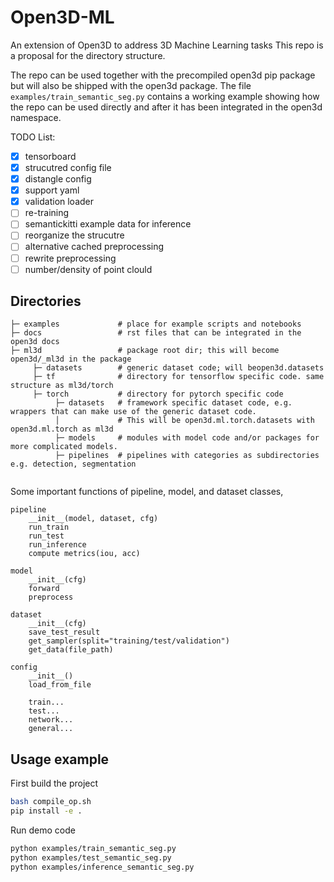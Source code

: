
# Open3D-ML
An extension of Open3D to address 3D Machine Learning tasks
This repo is a proposal for the directory structure.

The repo can be used together with the precompiled open3d pip package but will also be shipped with the open3d package.
The file ```examples/train_semantic_seg.py``` contains a working example showing how the repo can be used directly and after it has been integrated in the open3d namespace.

TODO List:
- [x] tensorboard
- [x] strucutred config file
- [x] distangle config
- [x] support yaml
- [x] validation loader
- [ ] re-training
- [ ] semantickitti example data for inference
- [ ] reorganize the strucutre 
- [ ] alternative cached preprocessing
- [ ] rewrite preprocessing
- [ ] number/density of point clould

## Directories

```
├─ examples             # place for example scripts and notebooks
├─ docs                 # rst files that can be integrated in the open3d docs
├─ ml3d                 # package root dir; this will become open3d/_ml3d in the package
     ├─ datasets        # generic dataset code; will beopen3d.datasets
     ├─ tf              # directory for tensorflow specific code. same structure as ml3d/torch
     ├─ torch           # directory for pytorch specific code
          ├─ datasets   # framework specific dataset code, e.g. wrappers that can make use of the generic dataset code.
          │             # This will be open3d.ml.torch.datasets with open3d.ml.torch as ml3d
          ├─ models     # modules with model code and/or packages for more complicated models.
          ├─ pipelines  # pipelines with categories as subdirectories e.g. detection, segmentation
          
```

Some important functions of pipeline, model, and dataset classes,
```
pipeline
	__init__(model, dataset, cfg)
	run_train
	run_test
	run_inference
	compute metrics(iou, acc)

model
	__init__(cfg)
	forward
	preprocess         

dataset
	__init__(cfg)
	save_test_result
	get_sampler(split="training/test/validation")
	get_data(file_path)

config
	__init__()
	load_from_file

	train...
	test...
	network...
	general...
```

## Usage example

First build the project
```bash
bash compile_op.sh
pip install -e .
```


Run demo code
```bash
python examples/train_semantic_seg.py
python examples/test_semantic_seg.py
python examples/inference_semantic_seg.py
```

